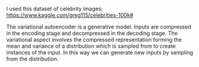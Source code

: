 I used this dataset of celebrity images: https://www.kaggle.com/greg115/celebrities-100k#

The variational autoencoder is a generative model. Inputs are compressed in the encoding stage and decompressed in the decoding stage.
The variational aspect involves the compressed representation forming the mean and variance of a distribution which is sampled from to create instances of the input.
In this way we can generate new inputs by sampling from the distribution.
